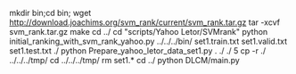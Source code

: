 mkdir bin;cd bin;
wget http://download.joachims.org/svm_rank/current/svm_rank.tar.gz
tar -xcvf svm_rank.tar.gz
make
cd ../
cd "scripts/Yahoo Letor/SVMrank"
python initial_ranking_with_svm_rank_yahoo.py ../../../bin/ set1.train.txt set1.valid.txt set1.test.txt ./
python Prepare_yahoo_letor_data_set1.py  . ./ ./ 5
cp -r ./ ../../../tmp/
cd ../../../tmp/
rm set1.*
cd ../
python DLCM/main.py
